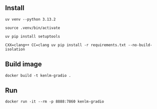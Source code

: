 ## Install

```shell
uv venv --python 3.13.2

source .venv/bin/activate

uv pip install setuptools

CXX=clang++ CC=clang uv pip install -r requirements.txt --no-build-isolation
```

## Build image

```shell
docker build -t kenlm-gradio .
```

## Run

```shell
docker run -it --rm -p 8888:7860 kenlm-gradio
```
